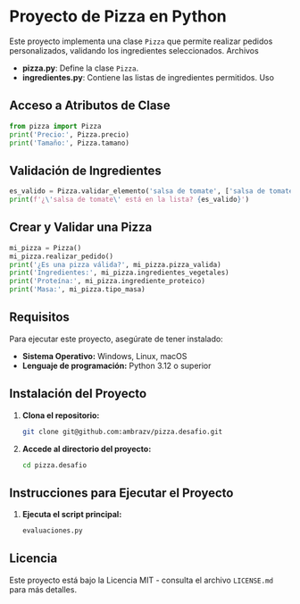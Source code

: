 # Proyecto de Pizza en Python

Este proyecto implementa una clase `Pizza` que permite realizar pedidos personalizados, validando los ingredientes seleccionados.
Archivos

- **pizza.py**: Define la clase `Pizza`.
- **ingredientes.py**: Contiene las listas de ingredientes permitidos.
  Uso

## Acceso a Atributos de Clase

```python
from pizza import Pizza
print('Precio:', Pizza.precio)
print('Tamaño:', Pizza.tamano)
```

## Validación de Ingredientes

```python
es_valido = Pizza.validar_elemento('salsa de tomate', ['salsa de tomate', 'salsa bbq'])
print(f'¿\'salsa de tomate\' está en la lista? {es_valido}')
```

## Crear y Validar una Pizza

```python
mi_pizza = Pizza()
mi_pizza.realizar_pedido()
print('¿Es una pizza válida?', mi_pizza.pizza_valida)
print('Ingredientes:', mi_pizza.ingredientes_vegetales)
print('Proteína:', mi_pizza.ingrediente_proteico)
print('Masa:', mi_pizza.tipo_masa)
```

## Requisitos

Para ejecutar este proyecto, asegúrate de tener instalado:

- **Sistema Operativo:** Windows, Linux, macOS
- **Lenguaje de programación:** Python 3.12 o superior

## Instalación del Proyecto

1. **Clona el repositorio:**

   ```bash
   git clone git@github.com:ambrazv/pizza.desafio.git
   ```

2. **Accede al directorio del proyecto:**

   ```bash
   cd pizza.desafio
   ```

## Instrucciones para Ejecutar el Proyecto

1. **Ejecuta el script principal:**

   ```bash
   evaluaciones.py
   ```

## Licencia

Este proyecto está bajo la Licencia MIT - consulta el archivo `LICENSE.md` para más detalles.
